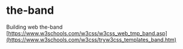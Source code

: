 # the-band
Building web the-band
[https://www.w3schools.com/w3css/w3css_web_tmp_band.asp](https://www.w3schools.com/w3css/tryw3css_templates_band.htm)
